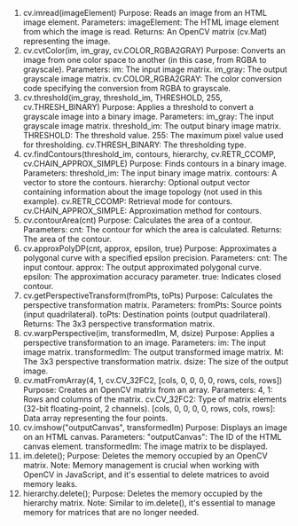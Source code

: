 1. cv.imread(imageElement)
   Purpose: Reads an image from an HTML image element.
   Parameters:
   imageElement: The HTML image element from which the image is read.
   Returns: An OpenCV matrix (cv.Mat) representing the image.
2. cv.cvtColor(im, im_gray, cv.COLOR_RGBA2GRAY)
   Purpose: Converts an image from one color space to another (in this case, from RGBA to grayscale).
   Parameters:
   im: The input image matrix.
   im_gray: The output grayscale image matrix.
   cv.COLOR_RGBA2GRAY: The color conversion code specifying the conversion from RGBA to grayscale.
3. cv.threshold(im_gray, threshold_im, THRESHOLD, 255, cv.THRESH_BINARY)
   Purpose: Applies a threshold to convert a grayscale image into a binary image.
   Parameters:
   im_gray: The input grayscale image matrix.
   threshold_im: The output binary image matrix.
   THRESHOLD: The threshold value.
   255: The maximum pixel value used for thresholding.
   cv.THRESH_BINARY: The thresholding type.
4. cv.findContours(threshold_im, contours, hierarchy, cv.RETR_CCOMP, cv.CHAIN_APPROX_SIMPLE)
   Purpose: Finds contours in a binary image.
   Parameters:
   threshold_im: The input binary image matrix.
   contours: A vector to store the contours.
   hierarchy: Optional output vector containing information about the image topology (not used in this example).
   cv.RETR_CCOMP: Retrieval mode for contours.
   cv.CHAIN_APPROX_SIMPLE: Approximation method for contours.
5. cv.contourArea(cnt)
   Purpose: Calculates the area of a contour.
   Parameters:
   cnt: The contour for which the area is calculated.
   Returns: The area of the contour.
6. cv.approxPolyDP(cnt, approx, epsilon, true)
   Purpose: Approximates a polygonal curve with a specified epsilon precision.
   Parameters:
   cnt: The input contour.
   approx: The output approximated polygonal curve.
   epsilon: The approximation accuracy parameter.
   true: Indicates closed contour.
7. cv.getPerspectiveTransform(fromPts, toPts)
   Purpose: Calculates the perspective transformation matrix.
   Parameters:
   fromPts: Source points (input quadrilateral).
   toPts: Destination points (output quadrilateral).
   Returns: The 3x3 perspective transformation matrix.
8. cv.warpPerspective(im, transformedIm, M, dsize)
   Purpose: Applies a perspective transformation to an image.
   Parameters:
   im: The input image matrix.
   transformedIm: The output transformed image matrix.
   M: The 3x3 perspective transformation matrix.
   dsize: The size of the output image.
9. cv.matFromArray(4, 1, cv.CV_32FC2, [cols, 0, 0, 0, 0, rows, cols, rows])
   Purpose: Creates an OpenCV matrix from an array.
   Parameters:
   4, 1: Rows and columns of the matrix.
   cv.CV_32FC2: Type of matrix elements (32-bit floating-point, 2 channels).
   [cols, 0, 0, 0, 0, rows, cols, rows]: Data array representing the four points.
10. cv.imshow("outputCanvas", transformedIm)
    Purpose: Displays an image on an HTML canvas.
    Parameters:
    "outputCanvas": The ID of the HTML canvas element.
    transformedIm: The image matrix to be displayed.
11. im.delete();
    Purpose: Deletes the memory occupied by an OpenCV matrix.
    Note: Memory management is crucial when working with OpenCV in JavaScript, and it's essential to delete matrices to avoid memory leaks.
12. hierarchy.delete();
    Purpose: Deletes the memory occupied by the hierarchy matrix.
    Note: Similar to im.delete(), it's essential to manage memory for matrices that are no longer needed.
